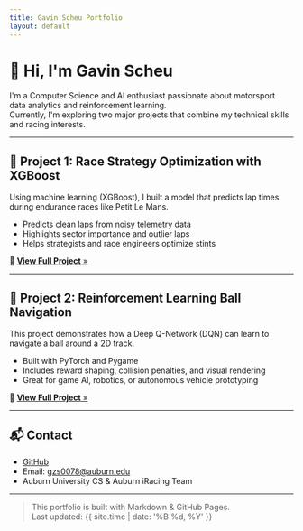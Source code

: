 ```yaml
---
title: Gavin Scheu Portfolio
layout: default
---
```


# 👋 Hi, I'm Gavin Scheu

I'm a Computer Science and AI enthusiast passionate about motorsport data analytics and reinforcement learning.  
Currently, I'm exploring two major projects that combine my technical skills and racing interests.

---

## 🏁 Project 1: Race Strategy Optimization with XGBoost

Using machine learning (XGBoost), I built a model that predicts lap times during endurance races like Petit Le Mans.

- Predicts clean laps from noisy telemetry data  
- Highlights sector importance and outlier laps  
- Helps strategists and race engineers optimize stints  

🔗 [**View Full Project** »](xgboost/)

---

## 🧠 Project 2: Reinforcement Learning Ball Navigation

This project demonstrates how a Deep Q-Network (DQN) can learn to navigate a ball around a 2D track.

- Built with PyTorch and Pygame  
- Includes reward shaping, collision penalties, and visual rendering  
- Great for game AI, robotics, or autonomous vehicle prototyping  

🔗 [**View Full Project** »](ball-nav/)

---

## 📬 Contact

- [GitHub](https://github.com/GavinScheu)
- Email: gzs0078@auburn.edu
- Auburn University CS & Auburn iRacing Team

---
> This portfolio is built with Markdown & GitHub Pages.  
> Last updated: {{ site.time | date: '%B %d, %Y' }}


